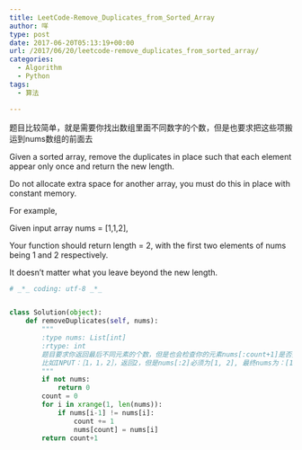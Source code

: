```yaml
---
title: LeetCode-Remove_Duplicates_from_Sorted_Array
author: 咩
type: post
date: 2017-06-20T05:13:19+00:00
url: /2017/06/20/leetcode-remove_duplicates_from_sorted_array/
categories:
  - Algorithm
  - Python
tags:
  - 算法

---
```

题目比较简单，就是需要你找出数组里面不同数字的个数，但是也要求把这些项搬运到nums数组的前面去

Given a sorted array, remove the duplicates in place such that each element appear only once and return the new length.

Do not allocate extra space for another array, you must do this in place with constant memory.

For example,
  
Given input array nums = [1,1,2],

Your function should return length = 2, with the first two elements of nums being 1 and 2 respectively.
  
It doesn&#8217;t matter what you leave beyond the new length.

```python
# _*_ coding: utf-8 _*_


class Solution(object):
    def removeDuplicates(self, nums):
        """
        :type nums: List[int]
        :rtype: int
        题目要求你返回最后不同元素的个数，但是也会检查你的元素nums[:count+1]是否排列正确
        比如INPUT：［1，1，2］，返回2，但是nums[:2]必须为[1, 2], 最终nums为：[1, 2, 2]
        """
        if not nums:
            return 0
        count = 0
        for i in xrange(1, len(nums)):
            if nums[i-1] != nums[i]:
                count += 1
                nums[count] = nums[i]
        return count+1
```